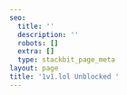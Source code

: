 ```yaml
---
seo:
  title: ''
  description: ''
  robots: []
  extra: []
  type: stackbit_page_meta
layout: page
title: '1v1.lol Unblocked '
---
```

##
